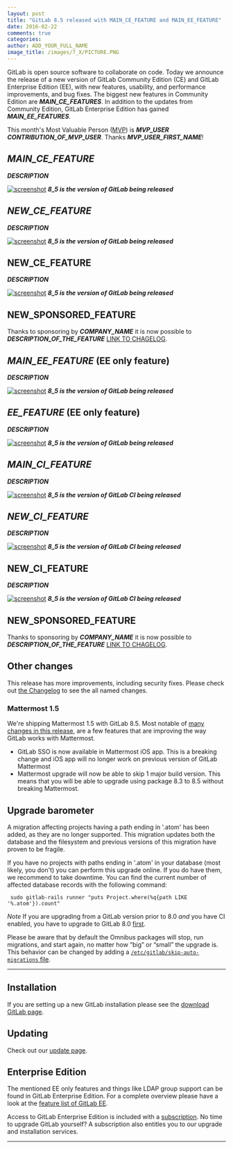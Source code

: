 ```yaml
---
layout: post
title: "GitLab 8.5 released with MAIN_CE_FEATURE and MAIN_EE_FEATURE"
date: 2016-02-22
comments: true
categories:
author: ADD_YOUR_FULL_NAME
image_title: /images/7_X/PICTURE.PNG
---
```


GitLab is open source software to collaborate on code.
Today we announce the release of a new version of GitLab Community Edition (CE) and GitLab Enterprise Edition (EE), with new features, usability, and performance improvements, and bug fixes.
The biggest new features in Community Edition are ***MAIN_CE_FEATURES***.
In addition to the updates from Community Edition, GitLab Enterprise Edition has gained ***MAIN_EE_FEATURES***.

This month's Most Valuable Person ([MVP](https://about.gitlab.com/mvp/)) is ***MVP_USER*** ***CONTRIBUTION_OF_MVP_USER***.
Thanks ***MVP_USER_FIRST_NAME***!

<!--more-->

## ***MAIN_CE_FEATURE***

***DESCRIPTION***

[![screenshot](/images/8_5/feature.png)](/images/8_5/feature.png) ***8_5 is the version of GitLab being released***


## ***NEW_CE_FEATURE***

***DESCRIPTION***

[![screenshot](/images/8_5/feature.png)](/images/8_5/feature.png) ***8_5 is the version of GitLab being released***


## NEW_CE_FEATURE

***DESCRIPTION***

[![screenshot](/images/8_5/feature.png)](/images/8_5/feature.png) ***8_5 is the version of GitLab being released***

## NEW_SPONSORED_FEATURE

Thanks to sponsoring by ***COMPANY_NAME*** it is now possible to ***DESCRIPTION_OF_THE_FEATURE*** [LINK TO CHAGELOG](https://gitlab.com/gitlab-org/gitlab-ce/blob/8-5-stable/CHANGELOG#L18).

## ***MAIN_EE_FEATURE*** (EE only feature)

***DESCRIPTION***

[![screenshot](/images/8_5/feature.png)](/images/8_5/feature.png) ***8_5 is the version of GitLab being released***

## ***EE_FEATURE*** (EE only feature)

***DESCRIPTION***

[![screenshot](/images/8_5/feature.png)](/images/8_5/feature.png) ***8_5 is the version of GitLab being released***


## ***MAIN_CI_FEATURE***

***DESCRIPTION***

[![screenshot](/images/8_5/feature.png)](/images/8_5/feature.png) ***8_5 is the version of GitLab CI being released***


## ***NEW_CI_FEATURE***

***DESCRIPTION***

[![screenshot](/images/8_5/feature.png)](/images/8_5/feature.png) ***8_5 is the version of GitLab CI being released***


## NEW_CI_FEATURE

***DESCRIPTION***

[![screenshot](/images/8_5/feature.png)](/images/8_5/feature.png) ***8_5 is the version of GitLab CI being released***

## NEW_SPONSORED_FEATURE

Thanks to sponsoring by ***COMPANY_NAME*** it is now possible to ***DESCRIPTION_OF_THE_FEATURE*** [LINK TO CHAGELOG](https://gitlab.com/gitlab-org/gitlab-ce/blob/8-5-stable/CHANGELOG#L18).

## Other changes

This release has more improvements, including security fixes. Please check out [the Changelog](https://gitlab.com/gitlab-org/gitlab-ce/blob/master/CHANGELOG) to see the all named changes.

### Mattermost 1.5

We're shipping Mattermost 1.5 with GitLab 8.5.
Most notable of [many changes in this release](LINK), are a few features that
are improving the way GitLab works with Mattermost.

* GitLab SSO is now available in Mattermost iOS app. This is a breaking change and iOS app will no longer work on previous version of GitLab Mattermost
*  Mattermost upgrade will now be able to skip 1 major build version. This means
that you will be able to upgrade using package 8.3 to 8.5 without breaking
Mattermost.

## Upgrade barometer

A migration affecting projects having a path ending in '.atom' has been added,
as they are no longer supported. This migration updates both the database and
the filesystem and previous versions of this migration have proven to be fragile.

If you have no projects with paths ending in '.atom' in your database (most likely, you don't)
you can perform this upgrade online. If you do have them, we recommend to take downtime.
You can find the current number of affected database records with the following command:

```
 sudo gitlab-rails runner "puts Project.where(%q{path LIKE '%.atom'}).count"
```

*Note* If you are upgrading from a GitLab version prior to 8.0 *and* you have CI enabled, you have to upgrade to GitLab 8.0 [first](https://about.gitlab.com/2015/09/22/gitlab-8-0-released/).

Please be aware that by default the Omnibus packages will stop, run migrations,
and start again, no matter how “big” or “small” the upgrade is. This behavior
can be changed by adding a [`/etc/gitlab/skip-auto-migrations`
file](http://doc.gitlab.com/omnibus/update/README.html).

- - -

## Installation

If you are setting up a new GitLab installation please see the
[download GitLab page](https://about.gitlab.com/installation/).

## Updating

Check out our [update page](https://about.gitlab.com/update/).

## Enterprise Edition

The mentioned EE only features and things like LDAP group support can be found in GitLab Enterprise Edition.
For a complete overview please have a look at the [feature list of GitLab EE]( https://about.gitlab.com/features/#enterprise).

Access to GitLab Enterprise Edition is included with a
[subscription]( https://about.gitlab.com/pricing/).
No time to upgrade GitLab yourself?
A subscription also entitles you to our upgrade and installation services.

- - -

